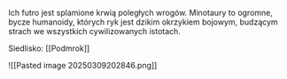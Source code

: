 Ich futro jest splamione krwią poległych wrogów. Minotaury to ogromne, bycze humanoidy, których ryk jest dzikim okrzykiem bojowym, budzącym strach we wszystkich cywilizowanych istotach.

Siedlisko: [[Podmrok]]

![[Pasted image 20250309202846.png]] 

